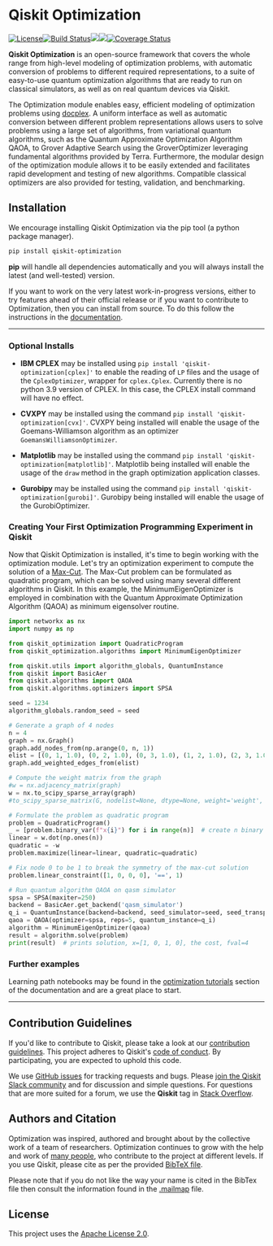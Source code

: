 # Qiskit Optimization

[![License](https://img.shields.io/github/license/Qiskit/qiskit-optimization.svg?style=popout-square)](https://opensource.org/licenses/Apache-2.0)<!--- long-description-skip-begin -->[![Build Status](https://github.com/Qiskit/qiskit-optimization/workflows/Optimization%20Unit%20Tests/badge.svg?branch=main)](https://github.com/Qiskit/qiskit-optimization/actions?query=workflow%3A"Optimization%20Unit%20Tests"+branch%3Amain+event%3Apush)[![](https://img.shields.io/github/release/Qiskit/qiskit-optimization.svg?style=popout-square)](https://github.com/Qiskit/qiskit-optimization/releases)[![](https://img.shields.io/pypi/dm/qiskit-optimization.svg?style=popout-square)](https://pypi.org/project/qiskit-optimization/)[![Coverage Status](https://coveralls.io/repos/github/Qiskit/qiskit-optimization/badge.svg?branch=main)](https://coveralls.io/github/Qiskit/qiskit-optimization?branch=main)<!--- long-description-skip-end -->

**Qiskit Optimization** is an open-source framework that covers the whole range from high-level modeling of optimization
problems, with automatic conversion of problems to different required representations, to a suite
of easy-to-use quantum optimization algorithms that are ready to run on classical simulators,
as well as on real quantum devices via Qiskit.

The Optimization module enables easy, efficient modeling of optimization problems using
[docplex](https://ibmdecisionoptimization.github.io/docplex-doc/).
A uniform interface as well as automatic conversion between different problem representations
allows users to solve problems using a large set of algorithms, from variational quantum algorithms,
such as the Quantum Approximate Optimization Algorithm QAOA, to Grover Adaptive Search using the
GroverOptimizer
leveraging fundamental algorithms provided by Terra. Furthermore, the modular design
of the optimization module allows it to be easily extended and facilitates rapid development and
testing of new algorithms. Compatible classical optimizers are also provided for testing,
validation, and benchmarking.

## Installation

We encourage installing Qiskit Optimization via the pip tool (a python package manager).

```bash
pip install qiskit-optimization
```

**pip** will handle all dependencies automatically and you will always install the latest
(and well-tested) version.

If you want to work on the very latest work-in-progress versions, either to try features ahead of
their official release or if you want to contribute to Optimization, then you can install from source.
To do this follow the instructions in the
 [documentation](https://qiskit.org/documentation/optimization/getting_started.html#installation).


----------------------------------------------------------------------------------------------------

### Optional Installs

* **IBM CPLEX** may be installed using `pip install 'qiskit-optimization[cplex]'` to enable the reading of `LP` files and the usage of
  the `CplexOptimizer`, wrapper for ``cplex.Cplex``. Currently there is no python 3.9 version of CPLEX. In this case, the CPLEX install
  command will have no effect.

* **CVXPY** may be installed using the command `pip install 'qiskit-optimization[cvx]'`.
  CVXPY being installed will enable the usage of the Goemans-Williamson algorithm as an optimizer `GoemansWilliamsonOptimizer`.

* **Matplotlib** may be installed using the command `pip install 'qiskit-optimization[matplotlib]'`.
  Matplotlib being installed will enable the usage of the `draw` method in the graph optimization application classes.

* **Gurobipy** may be installed using the command `pip install 'qiskit-optimization[gurobi]'`.
  Gurobipy being installed will enable the usage of the GurobiOptimizer.

### Creating Your First Optimization Programming Experiment in Qiskit

Now that Qiskit Optimization is installed, it's time to begin working with the optimization module.
Let's try an optimization experiment to compute the solution of a
[Max-Cut](https://en.wikipedia.org/wiki/Maximum_cut). The Max-Cut problem can be formulated as
quadratic program, which can be solved using many several different algorithms in Qiskit.
In this example, the MinimumEigenOptimizer
is employed in combination with the Quantum Approximate Optimization Algorithm (QAOA) as minimum
eigensolver routine.

```python
import networkx as nx
import numpy as np

from qiskit_optimization import QuadraticProgram
from qiskit_optimization.algorithms import MinimumEigenOptimizer

from qiskit.utils import algorithm_globals, QuantumInstance
from qiskit import BasicAer
from qiskit.algorithms import QAOA
from qiskit.algorithms.optimizers import SPSA

seed = 1234
algorithm_globals.random_seed = seed

# Generate a graph of 4 nodes
n = 4
graph = nx.Graph()
graph.add_nodes_from(np.arange(0, n, 1))
elist = [(0, 1, 1.0), (0, 2, 1.0), (0, 3, 1.0), (1, 2, 1.0), (2, 3, 1.0)]
graph.add_weighted_edges_from(elist)

# Compute the weight matrix from the graph
#w = nx.adjacency_matrix(graph)
w = nx.to_scipy_sparse_array(graph)
#to_scipy_sparse_matrix(G, nodelist=None, dtype=None, weight='weight', format='csr')--> from_scipy_sparse_array(A, parallel_edges=False, create_using=None, edge_attribute='weight')

# Formulate the problem as quadratic program
problem = QuadraticProgram()
_ = [problem.binary_var(f"x{i}") for i in range(n)]  # create n binary variables
linear = w.dot(np.ones(n))
quadratic = -w
problem.maximize(linear=linear, quadratic=quadratic)

# Fix node 0 to be 1 to break the symmetry of the max-cut solution
problem.linear_constraint([1, 0, 0, 0], '==', 1)

# Run quantum algorithm QAOA on qasm simulator
spsa = SPSA(maxiter=250)
backend = BasicAer.get_backend('qasm_simulator')
q_i = QuantumInstance(backend=backend, seed_simulator=seed, seed_transpiler=seed)
qaoa = QAOA(optimizer=spsa, reps=5, quantum_instance=q_i)
algorithm = MinimumEigenOptimizer(qaoa)
result = algorithm.solve(problem)
print(result)  # prints solution, x=[1, 0, 1, 0], the cost, fval=4
```

### Further examples

Learning path notebooks may be found in the
[optimization tutorials](https://qiskit.org/documentation/optimization/tutorials/index.html) section
of the documentation and are a great place to start.

----------------------------------------------------------------------------------------------------

## Contribution Guidelines

If you'd like to contribute to Qiskit, please take a look at our
[contribution guidelines](https://github.com/Qiskit/qiskit-optimization/blob/main/CONTRIBUTING.md).
This project adheres to Qiskit's [code of conduct](https://github.com/Qiskit/qiskit-optimization/blob/main/CODE_OF_CONDUCT.md).
By participating, you are expected to uphold this code.

We use [GitHub issues](https://github.com/Qiskit/qiskit-optimization/issues) for tracking requests and bugs. Please
[join the Qiskit Slack community](https://ibm.co/joinqiskitslack)
and for discussion and simple questions.
For questions that are more suited for a forum, we use the **Qiskit** tag in [Stack Overflow](https://stackoverflow.com/questions/tagged/qiskit).

## Authors and Citation

Optimization was inspired, authored and brought about by the collective work of a team of researchers.
Optimization continues to grow with the help and work of
[many people](https://github.com/Qiskit/qiskit-optimization/graphs/contributors), who contribute
to the project at different levels.
If you use Qiskit, please cite as per the provided
[BibTeX file](https://github.com/Qiskit/qiskit/blob/master/Qiskit.bib).

Please note that if you do not like the way your name is cited in the BibTex file then consult
the information found in the [.mailmap](https://github.com/Qiskit/qiskit-optimization/blob/main/.mailmap)
file.

## License

This project uses the [Apache License 2.0](https://github.com/Qiskit/qiskit-optimization/blob/main/LICENSE.txt).

